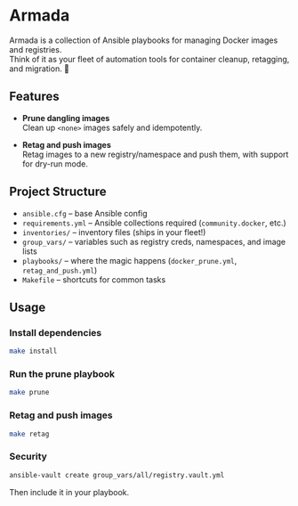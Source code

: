 # Armada

Armada is a collection of Ansible playbooks for managing Docker images and registries.  
Think of it as your fleet of automation tools for container cleanup, retagging, and migration. 🚢

## Features

- **Prune dangling images**  
  Clean up `<none>` images safely and idempotently.

- **Retag and push images**  
  Retag images to a new registry/namespace and push them, with support for dry-run mode.

## Project Structure

- `ansible.cfg` – base Ansible config
- `requirements.yml` – Ansible collections required (`community.docker`, etc.)
- `inventories/` – inventory files (ships in your fleet!)
- `group_vars/` – variables such as registry creds, namespaces, and image lists
- `playbooks/` – where the magic happens (`docker_prune.yml`, `retag_and_push.yml`)
- `Makefile` – shortcuts for common tasks

## Usage

### Install dependencies
```bash
make install
```

### Run the prune playbook
```bash
make prune
```

### Retag and push images
```bash
make retag
```

### Security 
```.bash
ansible-vault create group_vars/all/registry.vault.yml
```

Then include it in your playbook. 